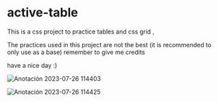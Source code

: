 # active-table
This is a css project to practice tables and css grid ,

The practices used in this project are not the best (it is recommended to only use as a base)
remember to give me credits

have a nice day :)


![Anotación 2023-07-26 114403](https://github.com/jix-oscar-rodriguez/active-table/assets/127907655/845e3b46-5f68-46ae-bcdb-6f3a8a9dec17)





![Anotación 2023-07-26 114425](https://github.com/jix-oscar-rodriguez/active-table/assets/127907655/fd46a251-1d68-4a99-80f9-baa45bd553c2)


